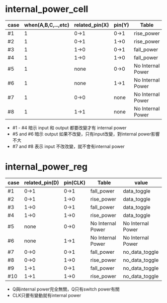 # internal_power_cell

| case | when(A,B,C,...,etc) | related_pin(X) | pin(Y) | Table             |
| ---- | ------------------- | -------------- | ------ | ----------------- |
| #1   | 1                   | 0->1           | 0->1   | rise_power        |
| #2   | 1                   | 0->1           | 1->0   | rise_power        |
| #3   | 1                   | 1->0           | 0->1   | fall_power        |
| #4   | 1                   | 1->0           | 1->0   | fall_power        |
| #5   | 1                   | none           | 0->0   | No Internal Power |
| #6   | 1                   | none           | 1->1   | No Internal Power |
| #7   | 1                   | 0->0           | none   | No Internal Power |
| #8   | 1                   | 1->1           | none   | No Internal Power |
- #1 - #4 暗示 input 和 output 都要改變才有 internal power
- #5 and #6 暗示 output 如果不改變，只有input改變，對internal power影響不大
- #7 and #8 表示 input 不改改變，就不會有internal power
# internal_power_reg

| case | related_pin(D) | pin(CLK) | Table             | value             |
| ---- | -------------- | -------- | ----------------- | ----------------- |
| #1   | 0->1           | 0->1     | fall_power        | data_toggle       |
| #2   | 0->1           | 1->0     | rise_power        | data_toggle       |
| #3   | 1->0           | 0->1     | fall_power        | data_toggle       |
| #4   | 1->0           | 1->0     | rise_power        | data_toggle       |
| #5   | none           | 0->0     | No Internal Power | No Internal Power |
| #6   | none           | 1->1     | No Internal Power | No Internal Power |
| #7   | 0->0           | 0->1     | fall_power        | no_data_toggle    |
| #8   | 0->0           | 1->0     | rise_power        | no_data_toggle    |
| #9   | 1->1           | 0->1     | fall_power        | no_data_toggle    |
| #10  | 1->1           | 1->0     | rise_power        | no_data_toggle    |
- Q與internal power完全無關，Q只有switch power有關
- CLK只要有變動就有internal power
